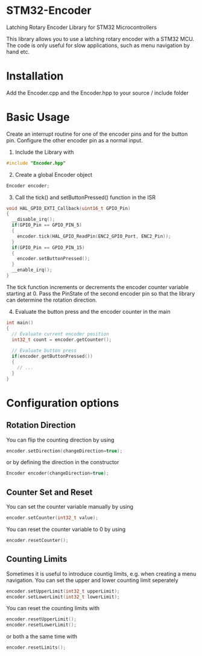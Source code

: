 # STM32-Encoder
Latching Rotary Encoder Library for STM32 Microcontrollers

This library allows you to use a latching rotary encoder with a STM32 MCU. The code is only useful for slow applications, such as menu navigation by hand etc.


# Installation
Add the Encoder.cpp and the Encoder.hpp to your source / include folder

# Basic Usage
Create an interrupt routine for one of the encoder pins and for the button pin. Configure the other encoder pin as a normal input.

1. Include the Library with 
```C++
#include "Encoder.hpp"
```
2. Create a global Encoder object
```C++
Encoder encoder;
```
3. Call the tick() and setButtonPressed() function in the ISR
```C++
void HAL_GPIO_EXTI_Callback(uint16_t GPIO_Pin)
{
  __disable_irq();
  if(GPIO_Pin == GPIO_PIN_5)
  {
    encoder.tick(HAL_GPIO_ReadPin(ENC2_GPIO_Port, ENC2_Pin));
  }
  if(GPIO_Pin == GPIO_PIN_15)
  {
    encoder.setButtonPressed();
  }
  __enable_irq();
}
```
The tick function increments or decrements the encoder counter variable starting at 0. Pass the PinState of the second encoder pin so that the library can determine the rotation direction.

4. Evaluate the button press and the encoder counter in the main
```C++
int main() 
{
  // Evaluate current encoder position
  int32_t count = encoder.getCounter();
  
  // Evaluate button press
  if(encoder.getButtonPressed())
  {
    // ...
  }
}
```
# Configuration options
## Rotation Direction
You can flip the counting direction by using
```C++
encoder.setDirection(changeDirection=true);
```
or by defining the direction in the constructor
```C++
Encoder encoder(changeDirection=true);
```
## Counter Set and Reset
You can set the counter variable manually by using
```C++
encoder.setCounter(int32_t value);
```
You can reset the counter variable to 0 by using
```C++
encoder.resetCounter();
```
## Counting Limits
Sometimes it is useful to introduce countig limits, e.g. when creating a menu navigation. You can set the upper and lower counting limit seperately
```C++
encoder.setUpperLimit(int32_t upperLimit);
encoder.setLowerLimit(int32_t lowerLimit);
```
You can reset the counting limits with
```C++
encoder.resetUpperLimit();
encoder.resetLowerLimit();
```
or both a the same time with
```C++
encoder.resetLimits();
```
